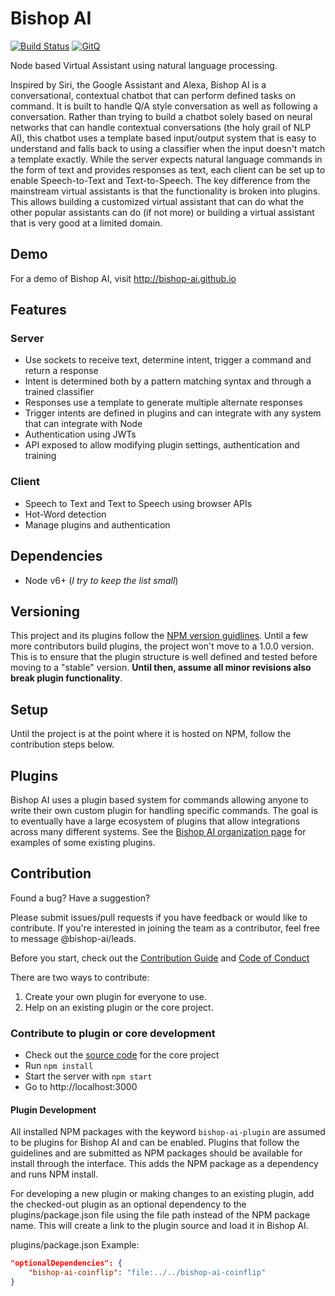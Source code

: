 # Bishop AI

[![Build Status](https://travis-ci.org/bishop-ai/bishop-ai.svg?branch=master)](https://travis-ci.org/bishop-ai/bishop-ai) [![GitQ](https://gitq.com/badge.svg)](https://gitq.com/bishop-ai/bishop-ai)

Node based Virtual Assistant using natural language processing.

Inspired by Siri, the Google Assistant and Alexa, Bishop AI is a conversational, contextual chatbot that can perform defined tasks on command. It is built to handle Q/A style conversation as well as following a conversation. Rather than trying to build a chatbot solely based on neural networks that can handle contextual conversations (the holy grail of NLP AI), this chatbot uses a template based input/output system that is easy to understand and falls back to using a classifier when the input doesn't match a template exactly. While the server expects natural language commands in the form of text and provides responses as text, each client can be set up to enable Speech-to-Text and Text-to-Speech. The key difference from the mainstream virtual assistants is that the functionality is broken into plugins. This allows building a customized virtual assistant that can do what the other popular assistants can do (if not more) or building a virtual assistant that is very good at a limited domain.

## Demo

For a demo of Bishop AI, visit http://bishop-ai.github.io

## Features

### Server

- Use sockets to receive text, determine intent, trigger a command and return a response
- Intent is determined both by a pattern matching syntax and through a trained classifier
- Responses use a template to generate multiple alternate responses
- Trigger intents are defined in plugins and can integrate with any system that can integrate with Node
- Authentication using JWTs
- API exposed to allow modifying plugin settings, authentication and training

### Client

- Speech to Text and Text to Speech using browser APIs
- Hot-Word detection
- Manage plugins and authentication

## Dependencies

- Node v6+ (_I try to keep the list small_)

## Versioning

This project and its plugins follow the [NPM version guidlines](https://docs.npmjs.com/getting-started/semantic-versioning). Until a few more contributors build plugins, the project won't move to a 1.0.0 version. This is to ensure that the plugin structure is well defined and tested before moving to a "stable" version. **Until then, assume all minor revisions also break plugin functionality**.

## Setup

Until the project is at the point where it is hosted on NPM, follow the contribution steps below.

## Plugins

Bishop AI uses a plugin based system for commands allowing anyone to write their own custom plugin for handling specific commands. The goal is to eventually have a large ecosystem of plugins that allow integrations across many different systems. See the [Bishop AI organization page](https://github.com/bishop-ai) for examples of some existing plugins.

## Contribution

Found a bug? Have a suggestion?

Please submit issues/pull requests if you have feedback or would like to contribute. If you're interested in joining the team as a contributor, feel free to message @bishop-ai/leads.

Before you start, check out the [Contribution Guide](https://github.com/bishop-ai/bishop-ai/blob/master/docs/CONTRIBUTING.md) and [Code of Conduct](https://github.com/bishop-ai/bishop-ai/blob/master/docs/CODE_OF_CONDUCT.md)

There are two ways to contribute: 

1. Create your own plugin for everyone to use. 
2. Help on an existing plugin or the core project.

### Contribute to plugin or core development

- Check out the [source code](https://github.com/bishop-ai/bishop-ai) for the core project
- Run `npm install`
- Start the server with `npm start`
- Go to http://localhost:3000

#### Plugin Development

All installed NPM packages with the keyword `bishop-ai-plugin` are assumed to be plugins for Bishop AI and can be enabled. 
Plugins that follow the guidelines and are submitted as NPM packages should be available for install through the interface. This adds the NPM package as a dependency and runs NPM install. 

For developing a new plugin or making changes to an existing plugin, add the checked-out plugin as an optional dependency to the plugins/package.json file using the file path instead of the NPM package name. This will create a link to the plugin source and load it in Bishop AI.

plugins/package.json Example:
```json
"optionalDependencies": {
    "bishop-ai-coinflip": "file:../../bishop-ai-coinflip"
}
```